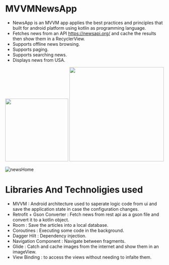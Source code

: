 # MVVMNewsApp
* NewsApp is an MVVM app applies the best practices and principles that built for android platform using kotlin as programming language.
* Fetches news from an API https://newsapi.org/ and cache the results then show them in a RecyclerView.
* Supports offline news browsing.
* Supports paging.
* Supports searching news.
* Displays news from USA.

<img src="https://github.com/Nadineislam/MVVMNewsApp/assets/96357226/0971b0f4-5bc7-465b-a0e2-870d7d93e048" width="200"/> <img src="https://github.com/Nadineislam/MVVMNewsApp/assets/96357226/0971b0f4-5bc7-465b-a0e2-870d7d93e048" width="300"/>

![newsHome](https://github.com/Nadineislam/MVVMNewsApp/assets/96357226/0971b0f4-5bc7-465b-a0e2-870d7d93e048)

# Libraries And Technoligies used

* MVVM : Android architecture used to saperate logic code from ui and save the application state in case the configuration changes.
* Retrofit + Gson Converter : Fetch news from rest api as a gson file and convert it to a kotlin object.
* Room : Save the articles into a local database.
* Coroutines : Executing some code in the background.
* Dagger Hilt : Dependency injection.
* Navigation Component : Navigate between fragments.
* Glide : Catch and cache images from the internet and show them in an imageView.
* View Binding : to access the views without needing to infalte them.

